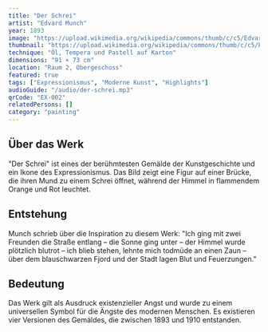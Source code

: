 ```yaml
---
title: "Der Schrei"
artist: "Edvard Munch"
year: 1893
image: "https://upload.wikimedia.org/wikipedia/commons/thumb/c/c5/Edvard_Munch%2C_1893%2C_The_Scream%2C_oil%2C_tempera_and_pastel_on_cardboard%2C_91_x_73_cm%2C_National_Gallery_of_Norway.jpg/800px-Edvard_Munch%2C_1893%2C_The_Scream%2C_oil%2C_tempera_and_pastel_on_cardboard%2C_91_x_73_cm%2C_National_Gallery_of_Norway.jpg"
thumbnail: "https://upload.wikimedia.org/wikipedia/commons/thumb/c/c5/Edvard_Munch%2C_1893%2C_The_Scream%2C_oil%2C_tempera_and_pastel_on_cardboard%2C_91_x_73_cm%2C_National_Gallery_of_Norway.jpg/400px-Edvard_Munch%2C_1893%2C_The_Scream%2C_oil%2C_tempera_and_pastel_on_cardboard%2C_91_x_73_cm%2C_National_Gallery_of_Norway.jpg"
technique: "Öl, Tempera und Pastell auf Karton"
dimensions: "91 × 73 cm"
location: "Raum 2, Obergeschoss"
featured: true
tags: ["Expressionismus", "Moderne Kunst", "Highlights"]
audioGuide: "/audio/der-schrei.mp3"
qrCode: "EX-002"
relatedPersons: []
category: "painting"
---
```


## Über das Werk

"Der Schrei" ist eines der berühmtesten Gemälde der Kunstgeschichte und ein Ikone des Expressionismus. Das Bild zeigt eine Figur auf einer Brücke, die ihren Mund zu einem Schrei öffnet, während der Himmel in flammendem Orange und Rot leuchtet.

## Entstehung

Munch schrieb über die Inspiration zu diesem Werk: "Ich ging mit zwei Freunden die Straße entlang – die Sonne ging unter – der Himmel wurde plötzlich blutrot – ich blieb stehen, lehnte mich todmüde an einen Zaun – über dem blauschwarzen Fjord und der Stadt lagen Blut und Feuerzungen."

## Bedeutung

Das Werk gilt als Ausdruck existenzieller Angst und wurde zu einem universellen Symbol für die Ängste des modernen Menschen. Es existieren vier Versionen des Gemäldes, die zwischen 1893 und 1910 entstanden.